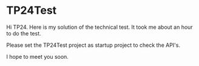 # TP24Test

Hi TP24. Here is my solution of the technical test.
It took me about an hour to do the test.


Please set the TP24Test project as startup project to check the API's.

I hope to meet you soon.
